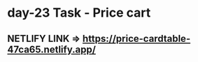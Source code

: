 # day-23 Task - Price cart 




## NETLIFY LINK => <span><a href="https://price-cardtable-47ca65.netlify.app/" target="_blank">https://price-cardtable-47ca65.netlify.app/</a></span>